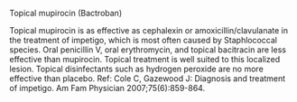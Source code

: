 Topical mupirocin (Bactroban)

Topical mupirocin is as effective as cephalexin or amoxicillin/clavulanate in the treatment of impetigo, which is most often caused by Staphlococcal species.  Oral penicillin V, oral erythromycin, and topical bacitracin are less effective than mupirocin.  Topical treatment is well suited to this localized lesion.  Topical disinfectants such as hydrogen peroxide are no more effective than placebo. Ref: Cole C, Gazewood J: Diagnosis and treatment of impetigo. Am Fam Physician 2007;75(6):859-864.
 